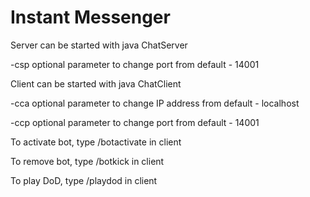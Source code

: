 # Instant Messenger

Server can be started with java ChatServer

-csp optional parameter to change port from default - 14001

Client can be started with java ChatClient

-cca optional parameter to change IP address from default - localhost

-ccp optional parameter to change port from default - 14001

To activate bot, type /botactivate in client

To remove bot, type /botkick in client

To play DoD, type /playdod in client
